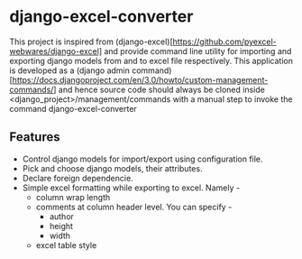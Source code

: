 # django-excel-converter
This project is inspired from (django-excel)[https://github.com/pyexcel-webwares/django-excel] and provide command line utility for importing and exporting django models from and to excel file respectively. This application is developed as a (django admin command)[https://docs.djangoproject.com/en/3.0/howto/custom-management-commands/] and hence source code should always be cloned inside <django_project>/management/commands with a manual step to invoke the command django-excel-converter
## Features
* Control django models for import/export using configuration file.
* Pick and choose django models, their attributes.
* Declare foreign dependencie.
* Simple excel formatting while exporting to excel. Namely - 
  * column wrap length
  * comments at column header level. You can specify - 
    * author
    * height
    * width
  * excel table style

  
